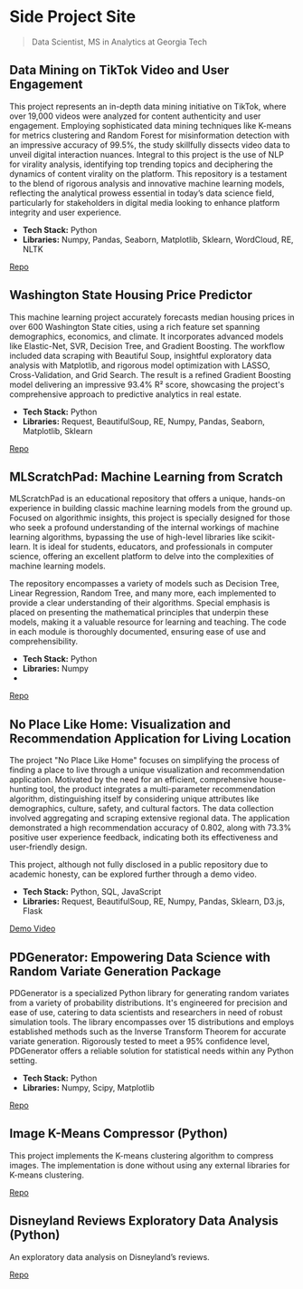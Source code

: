 # Side Project Site
> Data Scientist, MS in Analytics at Georgia Tech

## Data Mining on TikTok Video and User Engagement

This project represents an in-depth data mining initiative on TikTok, where over 19,000 videos were analyzed for content authenticity and user engagement. Employing sophisticated data mining techniques like K-means for metrics clustering and Random Forest for misinformation detection with an impressive accuracy of 99.5%, the study skillfully dissects video data to unveil digital interaction nuances. Integral to this project is the use of NLP for virality analysis, identifying top trending topics and deciphering the dynamics of content virality on the platform. This repository is a testament to the blend of rigorous analysis and innovative machine learning models, reflecting the analytical prowess essential in today’s data science field, particularly for stakeholders in digital media looking to enhance platform integrity and user experience.

- **Tech Stack:** Python
- **Libraries:** Numpy, Pandas, Seaborn, Matplotlib, Sklearn, WordCloud, RE, NLTK
  
[Repo](https://github.com/jhuang678/Tiktok_Video)

## Washington State Housing Price Predictor

This machine learning project accurately forecasts median housing prices in over 600 Washington State cities, using a rich feature set spanning demographics, economics, and climate. It incorporates advanced models like Elastic-Net, SVR, Decision Tree, and Gradient Boosting. The workflow included data scraping with Beautiful Soup, insightful exploratory data analysis with Matplotlib, and rigorous model optimization with LASSO, Cross-Validation, and Grid Search. The result is a refined Gradient Boosting model delivering an impressive 93.4% R² score, showcasing the project's comprehensive approach to predictive analytics in real estate.

- **Tech Stack:** Python
- **Libraries:** Request, BeautifulSoup, RE, Numpy, Pandas, Seaborn, Matplotlib, Sklearn

[Repo](https://github.com/jhuang678/WA_House_Price_Predictor)

## MLScratchPad: Machine Learning from Scratch

MLScratchPad is an educational repository that offers a unique, hands-on experience in building classic machine learning models from the ground up. Focused on algorithmic insights, this project is specially designed for those who seek a profound understanding of the internal workings of machine learning algorithms, bypassing the use of high-level libraries like scikit-learn. It is ideal for students, educators, and professionals in computer science, offering an excellent platform to delve into the complexities of machine learning models.

The repository encompasses a variety of models such as Decision Tree, Linear Regression, Random Tree, and many more, each implemented to provide a clear understanding of their algorithms. Special emphasis is placed on presenting the mathematical principles that underpin these models, making it a valuable resource for learning and teaching. The code in each module is thoroughly documented, ensuring ease of use and comprehensibility.

- **Tech Stack:** Python
- **Libraries:** Numpy
- 
[Repo](https://github.com/jhuang678/MLScratchPad)

## No Place Like Home: Visualization and Recommendation Application for Living Location

The project "No Place Like Home" focuses on simplifying the process of finding a place to live through a unique visualization and recommendation application. Motivated by the need for an efficient, comprehensive house-hunting tool, the product integrates a multi-parameter recommendation algorithm, distinguishing itself by considering unique attributes like demographics, culture, safety, and cultural factors. The data collection involved aggregating and scraping extensive regional data. The application demonstrated a high recommendation accuracy of 0.802, along with 73.3% positive user experience feedback, indicating both its effectiveness and user-friendly design.

This project, although not fully disclosed in a public repository due to academic honesty, can be explored further through a demo video.

- **Tech Stack:** Python, SQL, JavaScript
- **Libraries:** Request, BeautifulSoup, RE, Numpy, Pandas, Sklearn, D3.js, Flask

[Demo Video](https://youtu.be/haw5CFshLQc)

## PDGenerator: Empowering Data Science with Random Variate Generation Package

PDGenerator is a specialized Python library for generating random variates from a variety of probability distributions. It's engineered for precision and ease of use, catering to data scientists and researchers in need of robust simulation tools. The library encompasses over 15 distributions and employs established methods such as the Inverse Transform Theorem for accurate variate generation. Rigorously tested to meet a 95% confidence level, PDGenerator offers a reliable solution for statistical needs within any Python setting.

- **Tech Stack:** Python
- **Libraries:** Numpy, Scipy, Matplotlib
  
[Repo](https://github.com/jhuang678/Distribution_Generator)

## Image K-Means Compressor (Python)
This project implements the K-means clustering algorithm to compress images. The implementation is done without using any external libraries for K-means clustering.

[Repo](https://github.com/jhuang678/Image_Compression)

## Disneyland Reviews Exploratory Data Analysis (Python)
An exploratory data analysis on Disneyland’s reviews.

[Repo](https://github.com/jhuang678/Disneyland_Reviews_EDA)




